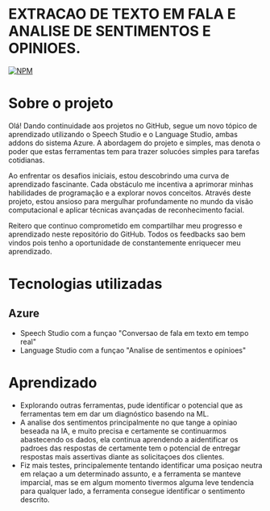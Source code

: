 # EXTRACAO DE TEXTO EM FALA E ANALISE DE SENTIMENTOS E OPINIOES. 
[![NPM](https://img.shields.io/npm/l/react)](https://github.com/Bongiorno14/Projeto_reconhecimento-_Rostos/blob/main/LICENSE) 

# Sobre o projeto

Olá! Dando continuidade aos projetos no GitHub, segue um novo tópico de aprendizado utilizando  o Speech Studio e o Language Studio, ambas addons do sistema Azure. A abordagem do projeto e simples, mas denota o poder que estas ferramentas tem para trazer solucóes simples para tarefas cotidianas.

Ao enfrentar os desafios iniciais, estou descobrindo uma curva de aprendizado fascinante. Cada obstáculo me incentiva a aprimorar minhas habilidades de programação e a explorar novos conceitos. Através deste projeto, estou ansioso para mergulhar profundamente no mundo da visão computacional e aplicar técnicas avançadas de reconhecimento facial.

Reitero que continuo comprometido em compartilhar meu progresso e aprendizado neste repositório do GitHub. Todos os feedbacks sao bem vindos pois tenho a oportunidade de constantemente enriquecer meu aprendizado.

# Tecnologias utilizadas
## Azure
- Speech Studio com a funçao "Conversao de fala em texto em tempo real"
- Language Studio com a funçao "Analise de sentimentos e opinioes"

# Aprendizado

- Explorando outras ferramentas, pude identificar o potencial que as ferramentas tem em dar um diagnóstico basendo na ML.
- A analise dos sentimentos principalmente no que tange a opiniao beseada na IA, e muito precisa e certamente se continuarmos abastecendo os dados, ela continua aprendendo a aidentificar os padroes das respostas de certamente tem o potencial de entregar respostas mais assertivas diante as solicitaçoes dos clientes.
- Fiz mais testes, principalemente tentando identificar uma posiçao neutra em relaçao a um determinado assunto, e a ferramenta se manteve imparcial, mas se em algum momento tivermos alguma leve tendencia para qualquer lado, a ferramenta consegue identificar o sentimento descrito.

